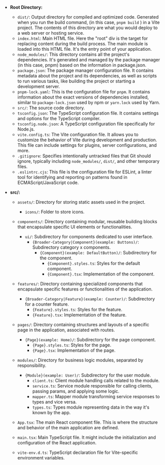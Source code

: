 - **Root Directory:**
  - `dist/`: Output directory for compiled and optimized code. Generated when you run the build command, (in this case, `pnpm build` ) in a Vite project. The contents of this directory are what you would deploy to a web server or hosting service.
  - `index.html`: Main HTML file. Here the "root" div is the target for replacing content during the build process. The main module is loaded into this HTML file. It's the entry point of your application.
  - `node_modules/`: This directory contains all the project's dependencies. It's generated and managed by the package manager (in this case, pnpm) based on the information in package.json.
  - `package.json`: The package manager configuration file. It contains metadata about the project and its dependencies, as well as scripts to run various tasks, like building the project or starting a development server.
  - `pnpm-lock.yaml`: This is the configuration file for `pnpm`. It contains information about the exact versions of dependencies installed, similar to `package-lock.json` used by npm or `yarn.lock` used by Yarn.
  - `src/`: The source code directory.
  - `tsconfig.json`: The TypeScript configuration file. It contains settings and options for the TypeScript compiler.
  - `tsconfig.node.json`: A TypeScript configuration file specifically for Node.js.
  - `vite.config.ts`: The Vite configuration file. It allows you to customize the behavior of Vite during development and production. This file can include settings for plugins, server configurations, and more.
  - `.gitignore`: Specifies intentionally untracked files that Git should ignore, typically including `node_modules/`, `dist/`, and other temporary files.
  - `.eslintrc.cjs`: This file is the configuration file for ESLint, a linter tool for identifying and reporting on patterns found in ECMAScript/JavaScript code.

- **src/:**
  - `assets/`: Directory for storing static assets used in the project.
    - `icons/`: Folder to store icons.
  - `components/`: Directory containing modular, reusable building blocks that encapsulate specific UI elements or functionalities. 
    - `ui/`: Subdirectory for components dedicated to user interface.
      - `{Broader-Category|Component}(example: Buttons)/`: Subdirectory category x components.
        - `{Component}(example: DefaultButton)/`: Subdirectory for the component.
          - `{Component}.styles.ts`: Styles for the default component.
          - `{Component}.tsx`: Implementation of the component.
  - `features/`: Directory containing specialized components that encapsulate specific features or functionalities of the application.
    - `{Broader-Category|Feature}(example: Counter)/`: Subdirectory for a counter feature.
      - `{Feature}.styles.ts`: Styles for the feature.
      - `{Feature}.tsx`: Implementation of the feature.
  - `pages/`: Directory containing structures and layouts of a specific page in the application, associated with routes.
    - `{Page}(example: Home)/`: Subdirectory for the page component.
      - `{Page}.styles.ts`: Styles for the page.
      - `{Page}.tsx`: Implementation of the page.
  - `modules/`: Directory for business logic modules, separated by responsibility.
    - `{Module}(example: User)/`: Subdirectory for the user module.
      - `client.ts`: Client module handling calls related to the module.
      - `service.ts`: Service module responsible for calling clients, passing params, and applying some logic.
      - `mapper.ts`: Mapper module transforming service responses to types and vice versa.
      - `types.ts`: Types module representing data in the way it's known by the app.
  
  - `App.tsx`: The main React component file. This is where the structure and behavior of the main application are defined.
  - `main.tsx`: Main TypeScript file. It might include the initialization and configuration of the React application.
  - `vite-env.d.ts`: TypeScript declaration file for Vite-specific environment variables.

